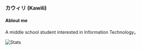 ### カウィリ (Kawili)
#### Ablout me
A middle school student interested in Information Technology。
  
![Stats](https://github-readme-stats.vercel.app/api?username=Kawili&show_icons=true&count_private=true&icon_color=FB7299&title_color=FB7299)
